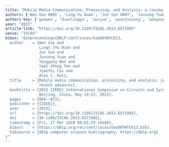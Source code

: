 ```yaml
---
title: "Mobile Media Communication, Processing, and Analysis: a review of recent advances"
authors: ['Wen Gao 0001', 'Ling-Yu Duan', 'Jun Sun 0007', 'Junsong Yuan', 'Yonggang Wen', 'Yap-Peng Tan', 'Jianfei Cai', 'Alex C. Kot']
authors-key: ['gaowen', 'duanlingyu', 'sunjun', 'yuanjunsong', 'wenyonggang', 'tanyappeng', 'caijianfei', 'c.alex']
year: "2013"
article-link: "https://doi.org/10.1109/ISCAS.2013.6571985"
venue: "ISCAS"
bibex: "@inproceedings{DBLP:conf/iscas/GaoD0YWTCK13,
  author    = {Wen Gao and
               Ling{-}Yu Duan and
               Jun Sun and
               Junsong Yuan and
               Yonggang Wen and
               Yap{-}Peng Tan and
               Jianfei Cai and
               Alex C. Kot},
  title     = {Mobile media communication, processing, and analysis: {A} review of
               recent advances},
  booktitle = {2013 {IEEE} International Symposium on Circuits and Systems (ISCAS2013),
               Beijing, China, May 19-23, 2013},
  pages     = {869--872},
  publisher = {{IEEE}},
  year      = {2013},
  url       = {https://doi.org/10.1109/ISCAS.2013.6571985},
  doi       = {10.1109/ISCAS.2013.6571985},
  timestamp = {Fri, 27 Mar 2020 09:01:29 +0100},
  biburl    = {https://dblp.org/rec/conf/iscas/GaoD0YWTCK13.bib},
  bibsource = {dblp computer science bibliography, https://dblp.org}
}"
---
```

